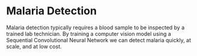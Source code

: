 # Malaria Detection
Malaria detection typically requires a blood sample to be inspected by a trained lab technician.  By training a computer vision model using a Sequential Convolutional Neural Network we can detect malaria quickly, at scale, and at low cost.

